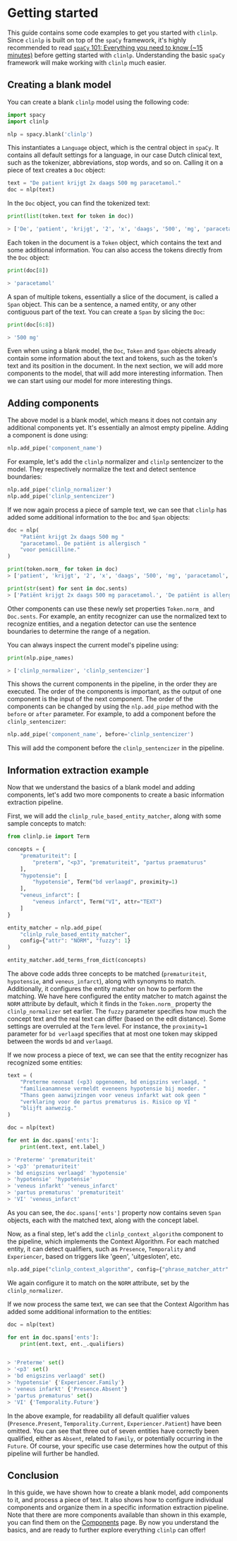 # Getting started

This guide contains some code examples to get you started with `clinlp`. Since `clinlp` is built on top of the `spaCy` framework, it's highly recommended to read [`spaCy` 101: Everything you need to know (~15 minutes)](https://spacy.io/usage/spacy-101) before getting started with `clinlp`. Understanding the basic `spaCy` framework will make working with `clinlp` much easier.

## Creating a blank model

You can create a blank `clinlp` model using the following code:

```python
import spacy
import clinlp

nlp = spacy.blank('clinlp')
```

This instantiates a `Language` object, which is the central object in `spaCy`. It contains all default settings for a language, in our case Dutch clinical text, such as the tokenizer, abbreviations, stop words, and so on. Calling it on a piece of text creates a `Doc` object:

```python
text = "De patient krijgt 2x daags 500 mg paracetamol."
doc = nlp(text)
```

In the `Doc` object, you can find the tokenized text:

```python
print(list(token.text for token in doc))

> ['De', 'patient', 'krijgt', '2', 'x', 'daags', '500', 'mg', 'paracetamol', '.']
```

Each token in the document is a `Token` object, which contains the text and some additional information. You can also access the tokens directly from the `Doc` object:

```python
print(doc[8])

> 'paracetamol'
```

A span of multiple tokens, essentially a slice of the document, is called a `Span` object. This can be a sentence, a named entity, or any other contiguous part of the text. You can create a `Span` by slicing the `Doc`:

```python
print(doc[6:8])

> '500 mg'
```

Even when using a blank model, the `Doc`, `Token` and `Span` objects already contain some information about the text and tokens, such as the token's text and its position in the document. In the next section, we will add more components to the model, that will add more interesting information. Then we can start using our model for more interesting things.

## Adding components

The above model is a blank model, which means it does not contain any additional components yet. It's essentially an almost empty pipeline. Adding a component is done using:

```python
nlp.add_pipe('component_name')
```

For example, let's add the `clinlp` normalizer and `clinlp` sentencizer to the model. They respectively normalize the text and detect sentence boundaries:

```python
nlp.add_pipe('clinlp_normalizer')
nlp.add_pipe('clinlp_sentencizer')
```

If we now again process a piece of sample text, we can see that `clinlp` has added some additional information to the `Doc` and `Span` objects:

```python
doc = nlp(
    "Patiënt krijgt 2x daags 500 mg "
    "paracetamol. De patiënt is allergisch "
    "voor penicilline."
)

print(token.norm_ for token in doc)
> ['patient', 'krijgt', '2', 'x', 'daags', '500', 'mg', 'paracetamol', '.', 'de', 'patient', 'is', 'allergisch', 'voor', 'penicilline', '.']

print(str(sent) for sent in doc.sents)
> ['Patiënt krijgt 2x daags 500 mg paracetamol.', 'De patiënt is allergisch voor penicilline.']
```
Other components can use these newly set properties `Token.norm_` and `Doc.sents`. For example, an entity recognizer can use the normalized text to recognize entities, and a negation detector can use the sentence boundaries to determine the range of a negation.

You can always inspect the current model's pipeline using:

```python
print(nlp.pipe_names)

> ['clinlp_normalizer', 'clinlp_sentencizer']
```

This shows the current components in the pipeline, in the order they are executed. The order of the components is important, as the output of one component is the input of the next component. The order of the components can be changed by using the `nlp.add_pipe` method with the `before` or `after` parameter. For example, to add a component before the `clinlp_sentencizer`:

```python
nlp.add_pipe('component_name', before='clinlp_sentencizer')
```

This will add the component before the `clinlp_sentencizer` in the pipeline.

## Information extraction example

Now that we understand the basics of a blank model and adding components, let's add two more components to create a basic information extraction pipeline.

First, we will add the `clinlp_rule_based_entity_matcher`, along with some sample concepts to match:

```python
from clinlp.ie import Term

concepts = {
    "prematuriteit": [
        "preterm", "<p3", "prematuriteit", "partus praematurus"
    ],
    "hypotensie": [
        "hypotensie", Term("bd verlaagd", proximity=1)
    ],
    "veneus_infarct": [
        "veneus infarct", Term("VI", attr="TEXT")
    ]
}

entity_matcher = nlp.add_pipe(
    "clinlp_rule_based_entity_matcher", 
    config={"attr": "NORM", "fuzzy": 1}
)

entity_matcher.add_terms_from_dict(concepts)
```

The above code adds three concepts to be matched (`prematuriteit`, `hypotensie`, and `veneus_infarct`), along with synonyms to match. Additionally, it configures the entity matcher on how to perform the matching. We have here configured the entity matcher to match against the `NORM` attribute by default, which it finds in the `Token.norm_` property the `clinlp_normalizer` set earlier. The `fuzzy` parameter specifies how much the concept text and the real text can differ (based on the edit distance). Some settings are overruled at the `Term` level. For instance, the `proximity=1` parameter for `bd verlaagd` specifies that at most one token may skipped between the words `bd` and `verlaagd`.

If we now process a piece of text, we can see that the entity recognizer has recognized some entities:

```python
text = (
    "Preterme neonaat (<p3) opgenomen, bd enigszins verlaagd, "
    "familieanamnese vermeldt eveneens hypotensie bij moeder. "
    "Thans geen aanwijzingen voor veneus infarkt wat ook geen "
    "verklaring voor de partus prematurus is. Risico op VI "
    "blijft aanwezig."
)

doc = nlp(text)

for ent in doc.spans['ents']:
    print(ent.text, ent.label_)

> 'Preterme' 'prematuriteit'
> '<p3' 'prematuriteit'
> 'bd enigszins verlaagd' 'hypotensie'
> 'hypotensie' 'hypotensie'
> 'veneus infarkt' 'veneus_infarct'
> 'partus prematurus' 'prematuriteit'
> 'VI' 'veneus_infarct'

```

As you can see, the `doc.spans['ents']` property now contains seven `Span` objects, each with the matched text, along with the concept label.

Now, as a final step, let's add the `clinlp_context_algorithm` component to the pipeline, which implements the Context Algorithm. For each matched entity, it can detect qualifiers, such as `Presence`, `Temporality` and `Experiencer`, based on triggers like 'geen', 'uitgesloten', etc.

```python
nlp.add_pipe("clinlp_context_algorithm", config={"phrase_matcher_attr": "NORM"})
```

We again configure it to match on the `NORM` attribute, set by the `clinlp_normalizer`.

If we now process the same text, we can see that the Context Algorithm has added some additional information to the entities:

```python
doc = nlp(text)

for ent in doc.spans['ents']:
    print(ent.text, ent._.qualifiers)


> 'Preterme' set()
> '<p3' set()
> 'bd enigszins verlaagd' set()
> 'hypotensie' {'Experiencer.Family'}
> 'veneus infarkt' {'Presence.Absent'}
> 'partus prematurus' set()
> 'VI' {'Temporality.Future'}
```

In the above example, for readability all default qualifier values (`Presence.Present`, `Temporality.Current`, `Experiencer.Patient`) have been omitted. You can see that three out of seven entities have correctly been qualified, either as `Absent`, related to `Family`, or potentially occurring in the `Future`. Of course, your specific use case determines how the output of this pipeline will further be handled.

## Conclusion

In this guide, we have shown how to create a blank model, add components to it, and process a piece of text. It also shows how to configure individual components and organize them in a specific information extraction pipeline. Note that there are more components available than shown in this example, you can find them on the [Components](components) page. By now you understand the basics, and are ready to further explore everything `clinlp` can offer!
